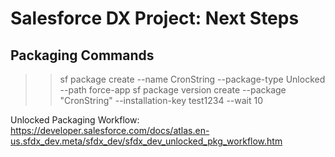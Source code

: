 # Salesforce DX Project: Next Steps

## Packaging Commands
>> sf package create --name CronString --package-type Unlocked --path force-app
>> sf package version create --package "CronString" --installation-key test1234 --wait 10

Unlocked Packaging Workflow: https://developer.salesforce.com/docs/atlas.en-us.sfdx_dev.meta/sfdx_dev/sfdx_dev_unlocked_pkg_workflow.htm